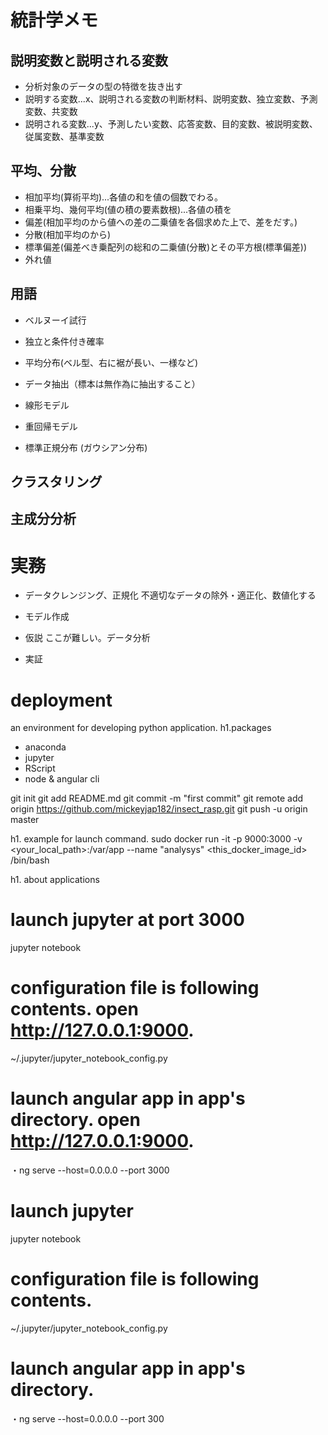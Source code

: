 # 統計学メモ

## 説明変数と説明される変数
- 分析対象のデータの型の特徴を抜き出す
- 説明する変数...x、説明される変数の判断材料、説明変数、独立変数、予測変数、共変数
- 説明される変数...y、予測したい変数、応答変数、目的変数、被説明変数、従属変数、基準変数

## 平均、分散
- 相加平均(算術平均)...各値の和を値の個数でわる。
- 相乗平均、幾何平均(値の積の要素数根)...各値の積を
- 偏差(相加平均のから値への差の二乗値を各個求めた上で、差をだす。)
- 分散(相加平均のから)
- 標準偏差(偏差べき乗配列の総和の二乗値(分散)とその平方根(標準偏差))
- 外れ値

## 用語
- ベルヌーイ試行
- 独立と条件付き確率
- 平均分布(ベル型、右に裾が長い、一様など)
- データ抽出（標本は無作為に抽出すること）

- 線形モデル
- 重回帰モデル
- 標準正規分布 (ガウシアン分布)


## クラスタリング

## 主成分分析

# 実務

- データクレンジング、正規化
不適切なデータの除外・適正化、数値化する

- モデル作成

- 仮説
ここが難しい。データ分析

- 実証


# deployment
an environment for developing python application.
h1.packages
+ anaconda
+ jupyter
+ RScript
+ node & angular cli

git init
git add README.md
git commit -m "first commit"
git remote add origin https://github.com/mickeyjap182/insect_rasp.git
git push -u origin master

h1. example for launch command.
sudo docker run -it -p 9000:3000 -v <your_local_path>:/var/app --name "analysys" <this_docker_image_id> /bin/bash

h1. about applications
# launch jupyter at port 3000
jupyter notebook
# configuration file is following contents. open http://127.0.0.1:9000.
~/.jupyter/jupyter_notebook_config.py

# launch angular app in app's directory. open http://127.0.0.1:9000.
・ng serve --host=0.0.0.0 --port 3000


# launch jupyter
jupyter notebook
# configuration file is following contents.
~/.jupyter/jupyter_notebook_config.py


# launch angular app in app's directory.
・ng serve --host=0.0.0.0 --port 300
